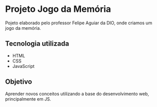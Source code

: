 # Projeto Jogo da Memória
Pojeto elaborado pelo professor Felipe Aguiar da DIO, onde criamos um jogo da memória.

## Tecnologia utilizada
- HTML
- CSS
- JavaScript

## Objetivo
Aprender novos conceitos utilizando a base do desenvolvimento web, principalmente em JS.
